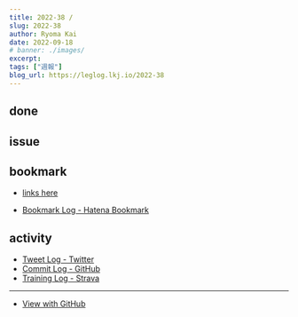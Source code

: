 ```yaml
---
title: 2022-38 / 
slug: 2022-38
author: Ryoma Kai
date: 2022-09-18
# banner: ./images/
excerpt: 
tags: ["週報"]
blog_url: https://leglog.lkj.io/2022-38
---
```


<!--greeting here-->

## done

### 

## issue

### 

## bookmark

- [links here]()


- [Bookmark Log - Hatena Bookmark](https://b.hatena.ne.jp/Ryo_K/bookmark)

## activity

<Tweet tweetLink="" />
<Instagram instagramId="" />
<YouTube youTubeId="" />

- [Tweet Log - Twitter](https://twitter.com/search?q=(from%3Alegnoh)%20until%3A2022-09-18%20since%3A2022-09-12%20-filter%3Areplies&src=typed_query)
- [Commit Log - GitHub](https://github.com/legnoh?tab=overview&from=2022-09-12&to=2022-09-18)
- [Training Log - Strava](https://www.strava.com/athletes/47349424/training/log)

----

- [View with GitHub](https://github.com/legnoh/leglog/blob/master/content/posts/202x/2022/38/index.md)
